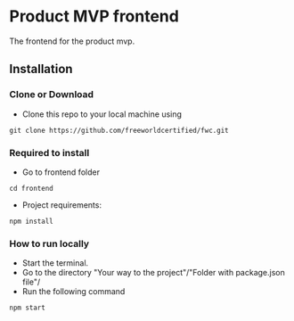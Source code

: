 # Product MVP frontend
The frontend for the product mvp.

## Installation

### Clone or Download

-  Clone this repo to your local machine using   
```
git clone https://github.com/freeworldcertified/fwc.git
```

### Required to install

- Go to frontend folder
```
cd frontend
```

- Project requirements:
```
npm install
```

### How to run locally

- Start the terminal.
- Go to the directory "Your way to the project"/"Folder with package.json file"/
- Run the following command
```
npm start
```